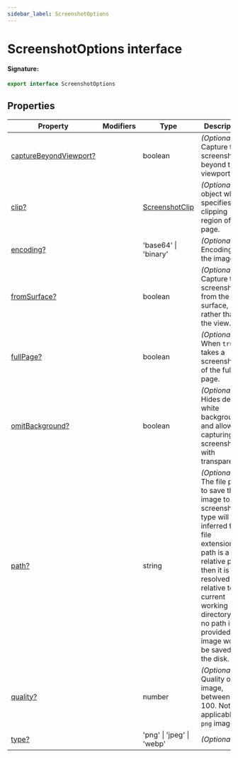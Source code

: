 ```yaml
---
sidebar_label: ScreenshotOptions
---
```


# ScreenshotOptions interface

#### Signature:

```typescript
export interface ScreenshotOptions
```

## Properties

| Property                                                                         | Modifiers | Type                                            | Description                                                                                                                                                                                                                                                          | Default             |
| -------------------------------------------------------------------------------- | --------- | ----------------------------------------------- | -------------------------------------------------------------------------------------------------------------------------------------------------------------------------------------------------------------------------------------------------------------------- | ------------------- |
| [captureBeyondViewport?](./puppeteer.screenshotoptions.capturebeyondviewport.md) |           | boolean                                         | <i>(Optional)</i> Capture the screenshot beyond the viewport.                                                                                                                                                                                                        | <code>true</code>   |
| [clip?](./puppeteer.screenshotoptions.clip.md)                                   |           | [ScreenshotClip](./puppeteer.screenshotclip.md) | <i>(Optional)</i> An object which specifies the clipping region of the page.                                                                                                                                                                                         |                     |
| [encoding?](./puppeteer.screenshotoptions.encoding.md)                           |           | 'base64' \| 'binary'                            | <i>(Optional)</i> Encoding of the image.                                                                                                                                                                                                                             | <code>binary</code> |
| [fromSurface?](./puppeteer.screenshotoptions.fromsurface.md)                     |           | boolean                                         | <i>(Optional)</i> Capture the screenshot from the surface, rather than the view.                                                                                                                                                                                     | <code>true</code>   |
| [fullPage?](./puppeteer.screenshotoptions.fullpage.md)                           |           | boolean                                         | <i>(Optional)</i> When <code>true</code>, takes a screenshot of the full page.                                                                                                                                                                                       | <code>false</code>  |
| [omitBackground?](./puppeteer.screenshotoptions.omitbackground.md)               |           | boolean                                         | <i>(Optional)</i> Hides default white background and allows capturing screenshots with transparency.                                                                                                                                                                 | <code>false</code>  |
| [path?](./puppeteer.screenshotoptions.path.md)                                   |           | string                                          | <i>(Optional)</i> The file path to save the image to. The screenshot type will be inferred from file extension. If path is a relative path, then it is resolved relative to current working directory. If no path is provided, the image won't be saved to the disk. |                     |
| [quality?](./puppeteer.screenshotoptions.quality.md)                             |           | number                                          | <i>(Optional)</i> Quality of the image, between 0-100. Not applicable to <code>png</code> images.                                                                                                                                                                    |                     |
| [type?](./puppeteer.screenshotoptions.type.md)                                   |           | 'png' \| 'jpeg' \| 'webp'                       | <i>(Optional)</i>                                                                                                                                                                                                                                                    | <code>png</code>    |
